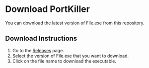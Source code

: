 # Download PortKiller

You can download the latest version of File.exe from this repository.

## Download Instructions

1. Go to the [Releases]([https://github.com/your-username/your-repository/releases](https://github.com/HenryKim2022/PortKiller/releases/tag/PortKiller)) page.
2. Select the version of File.exe that you want to download.
3. Click on the file name to download the executable.
